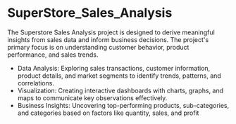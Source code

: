 # SuperStore_Sales_Analysis
The Superstore Sales Analysis project is designed to derive meaningful insights from sales data and inform business decisions. The project's primary focus is on understanding customer behavior, product performance, and sales trends.

- Data Analysis: Exploring sales transactions, customer information, product details, and market segments to identify trends, patterns, and correlations.
- Visualization: Creating interactive dashboards with charts, graphs, and maps to communicate key observations effectively.
- Business Insights: Uncovering top-performing products, sub-categories, and categories based on factors like quantity, sales, and profit
